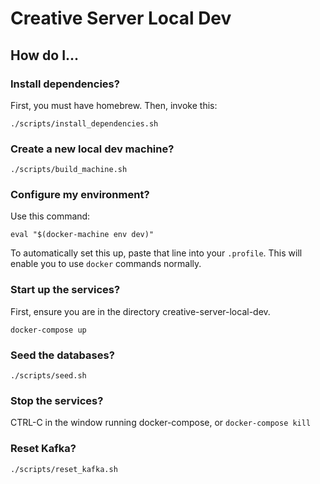 # Creative Server Local Dev

## How do I...

### Install dependencies?

First, you must have homebrew. Then, invoke this:

    ./scripts/install_dependencies.sh

### Create a new local dev machine?

    ./scripts/build_machine.sh

### Configure my environment?

Use this command:

    eval "$(docker-machine env dev)"

To automatically set this up, paste that line into your `.profile`. This will enable you to use `docker`
commands normally.

### Start up the services?

First, ensure you are in the directory creative-server-local-dev.

    docker-compose up

### Seed the databases?

    ./scripts/seed.sh

### Stop the services?

CTRL-C in the window running docker-compose, or `docker-compose kill`

### Reset Kafka?

    ./scripts/reset_kafka.sh

